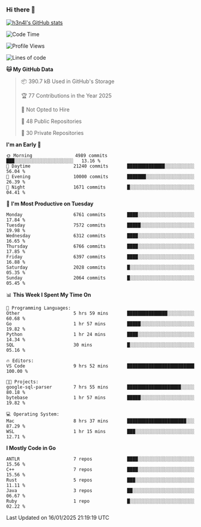 ### Hi there 👋

[![h3n4l's GitHub stats](https://github-readme-stats.vercel.app/api?username=h3n4l&count_private=true&show_icons=true&theme=radical)](https://github.com/h3n4l/github-readme-stats)

<!--START_SECTION:waka-->
![Code Time](http://img.shields.io/badge/Code%20Time-2%2C054%20hrs-blue)

![Profile Views](http://img.shields.io/badge/Profile%20Views-0-blue)

![Lines of code](https://img.shields.io/badge/From%20Hello%20World%20I%27ve%20Written-15.4%20million%20lines%20of%20code-blue)

**🐱 My GitHub Data** 

> 📦 390.7 kB Used in GitHub's Storage 
 > 
> 🏆 77 Contributions in the Year 2025
 > 
> 🚫 Not Opted to Hire
 > 
> 📜 48 Public Repositories 
 > 
> 🔑 30 Private Repositories 
 > 
**I'm an Early 🐤** 

```text
🌞 Morning                4989 commits        ███░░░░░░░░░░░░░░░░░░░░░░   13.16 % 
🌆 Daytime                21240 commits       ██████████████░░░░░░░░░░░   56.04 % 
🌃 Evening                10000 commits       ███████░░░░░░░░░░░░░░░░░░   26.39 % 
🌙 Night                  1671 commits        █░░░░░░░░░░░░░░░░░░░░░░░░   04.41 % 
```
📅 **I'm Most Productive on Tuesday** 

```text
Monday                   6761 commits        ████░░░░░░░░░░░░░░░░░░░░░   17.84 % 
Tuesday                  7572 commits        █████░░░░░░░░░░░░░░░░░░░░   19.98 % 
Wednesday                6312 commits        ████░░░░░░░░░░░░░░░░░░░░░   16.65 % 
Thursday                 6766 commits        ████░░░░░░░░░░░░░░░░░░░░░   17.85 % 
Friday                   6397 commits        ████░░░░░░░░░░░░░░░░░░░░░   16.88 % 
Saturday                 2028 commits        █░░░░░░░░░░░░░░░░░░░░░░░░   05.35 % 
Sunday                   2064 commits        █░░░░░░░░░░░░░░░░░░░░░░░░   05.45 % 
```


📊 **This Week I Spent My Time On** 

```text
💬 Programming Languages: 
Other                    5 hrs 59 mins       ███████████████░░░░░░░░░░   60.68 % 
Go                       1 hr 57 mins        █████░░░░░░░░░░░░░░░░░░░░   19.82 % 
Python                   1 hr 24 mins        ████░░░░░░░░░░░░░░░░░░░░░   14.34 % 
SQL                      30 mins             █░░░░░░░░░░░░░░░░░░░░░░░░   05.16 % 

🔥 Editors: 
VS Code                  9 hrs 52 mins       █████████████████████████   100.00 % 

🐱‍💻 Projects: 
google-sql-parser        7 hrs 55 mins       ████████████████████░░░░░   80.18 % 
bytebase                 1 hr 57 mins        █████░░░░░░░░░░░░░░░░░░░░   19.82 % 

💻 Operating System: 
Mac                      8 hrs 37 mins       ██████████████████████░░░   87.29 % 
WSL                      1 hr 15 mins        ███░░░░░░░░░░░░░░░░░░░░░░   12.71 % 
```

**I Mostly Code in Go** 

```text
ANTLR                    7 repos             ████░░░░░░░░░░░░░░░░░░░░░   15.56 % 
C++                      7 repos             ████░░░░░░░░░░░░░░░░░░░░░   15.56 % 
Rust                     5 repos             ███░░░░░░░░░░░░░░░░░░░░░░   11.11 % 
Java                     3 repos             ██░░░░░░░░░░░░░░░░░░░░░░░   06.67 % 
Ruby                     1 repo              █░░░░░░░░░░░░░░░░░░░░░░░░   02.22 % 
```




 Last Updated on 16/01/2025 21:19:19 UTC
<!--END_SECTION:waka-->

